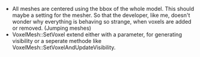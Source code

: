 - All meshes are centered using the bbox of the whole model. This should maybe a setting for the mesher. So that the developer, like me, doesn't wonder why everything is behaving so strange, when voxels are added or removed. (Jumping meshes)
- VoxelMesh::SetVoxel extend either with a parameter, for generating visibility or a seperate methode like VoxelMesh::SetVoxelAndUpdateVisibility.